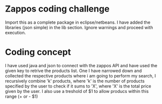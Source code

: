Zappos coding challenge
=========================

Import this as a complete package in eclipse/netbeans.
I have added the libraries (json simple) in the lib section.
Ignore warnings and proceed with execution.

Coding concept
===============

I have used java and json to connect with the zappos API and have used the given key to retrive the products list.
One I have narrowed down and collected the respective products where i am going to perform my search, I recursively combine 'k' 
products, where 'k' is the number of products specified by the user to check if it sums to 'X', where 'X' is the total price
given by the user.
I also use a treshold of $1 to allow producs within this range (+ or - $1)
